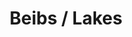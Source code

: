 ---
ee_id: '4399'
site: '1'
type: '2'
long_id: 2017-074 Beibs / Lakes
url: 2017-074-beibs-lakes
year: '2017'
medium: 1920x1080 H.264/MPEG-4 Part 10 looped digital file (from 11 lossless TIFS),
  media player, 65–75” flatscreen, armature, various cables
commission:
add_credit:
dims:
pitch:
ps:
live_url:
related:
title: Beibs / Lakes
youtube:
imgs: beibs-lakes-2017-074-digital-database-dt--ZM6W.jpg
subheading:
year2: '2017'
download:
add_credits:
related_code:
! '':
layout: things-i-made
---